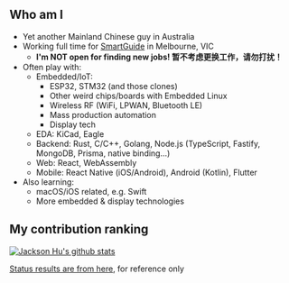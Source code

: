 ## Who am I

- Yet another Mainland Chinese guy in Australia
- Working full time for [SmartGuide](https://smartguide.com.au) in Melbourne, VIC
    - **I'm NOT open for finding new jobs! 暂不考虑更换工作，请勿打扰！**
- Often play with:
  - Embedded/IoT: 
    - ESP32, STM32 (and those clones)
    - Other weird chips/boards with Embedded Linux
    - Wireless RF (WiFi, LPWAN, Bluetooth LE)
    - Mass production automation
    - Display tech
  - EDA: KiCad, Eagle 
  - Backend: Rust, C/C++, Golang, Node.js (TypeScript, Fastify, MongoDB, Prisma, native binding...)
  - Web: React, WebAssembly
  - Mobile: React Native (iOS/Android), Android (Kotlin), Flutter
- Also learning:
  - macOS/iOS related, e.g. Swift
  - More embedded & display technologies

## My contribution ranking

[![Jackson Hu's github stats](https://github-readme-stats.vercel.app/api?username=huming2207&count_private=true)](https://github.com/huming2207)

[Status results are from here](https://github.com/anuraghazra/github-readme-stats), for reference only
